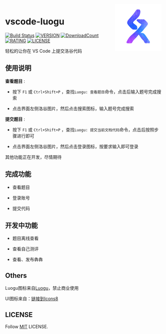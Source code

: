 <img align="right" width="150" height="150" src="https://github.com/Himself65/vscode-luogu/blob/master/resources/img/luogu.png?raw=true">

# vscode-luogu

[![Build Status](https://travis-ci.org/Himself65/vscode-luogu.svg?branch=master)](https://travis-ci.org/Himself65/vscode-luogu)
[![VERSION](https://vsmarketplacebadge.apphb.com/version/himself6565.vscode-luogu.svg)](https://marketplace.visualstudio.com/items?itemName=himself6565.vscode-luogu)
[![DownloadCount](https://vsmarketplacebadge.apphb.com/installs/himself6565.vscode-luogu.svg)](https://marketplace.visualstudio.com/items?itemName=himself6565.vscode-luogu)
[![RATING](https://vsmarketplacebadge.apphb.com/rating-star/himself6565.vscode-luogu.svg)](https://marketplace.visualstudio.com/items?itemName=himself6565.vscode-luogu)
[![LICENSE](https://img.shields.io/badge/license-MIT-brightgreen.svg)](https://github.com/Himself65/vscode-luogu/blob/master/LICENSE)

轻松的让你在 VS Code 上提交洛谷代码

## 使用说明

**查看题目** :

- 按下 `F1` 或 `Ctrl+Shift+P` ，查找`Luogu: 查看题目`命令，点击后输入题号完成搜索

- 点击界面左侧洛谷图片，然后点击搜索图标，输入题号完成搜索

**提交题目** :

- 按下 `F1` 或 `Ctrl+Shift+P` ，查找`Luogu: 提交当前文档代码`命令，点击后按照步骤进行即可

- 点击界面左侧洛谷图片，然后点击登录图标，按要求输入即可登录

其他功能正在开发，尽情期待

## 完成功能

- 查看题目

- 登录账号

- 提交代码

## 开发中功能

- 题目离线查看

- 查看自己测评

- 查看、发布犇犇

## Others

Luogu图标来自[Luogu](https://luogu.org/)，禁止商业使用

UI图标来自：[链接到Icons8](https://icons8.cn/)

## LICENSE

Follow [MIT](LICENSE) LICENSE.
